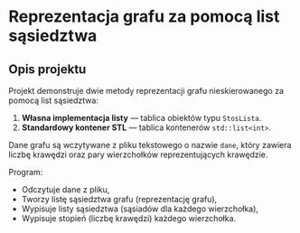 # Reprezentacja grafu za pomocą list sąsiedztwa

## Opis projektu

Projekt demonstruje dwie metody reprezentacji grafu nieskierowanego za pomocą list sąsiedztwa:

1. **Własna implementacja listy** — tablica obiektów typu `StosLista`.
2. **Standardowy kontener STL** — tablica kontenerów `std::list<int>`.

Dane grafu są wczytywane z pliku tekstowego o nazwie `dane`, który zawiera liczbę krawędzi oraz pary wierzchołków reprezentujących krawędzie.

Program:

- Odczytuje dane z pliku,
- Tworzy listę sąsiedztwa grafu (reprezentację grafu),
- Wypisuje listy sąsiedztwa (sąsiadów dla każdego wierzchołka),
- Wypisuje stopień (liczbę krawędzi) każdego wierzchołka.

